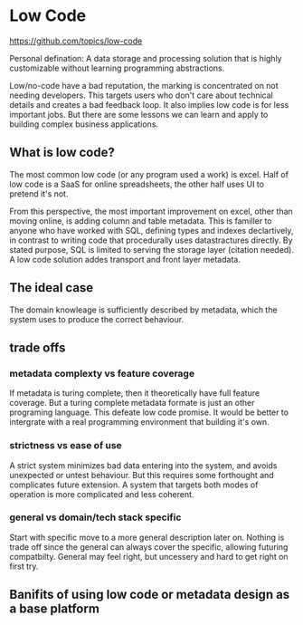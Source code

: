 # Low Code

<https://github.com/topics/low-code>

Personal defination: A data storage and processing solution that is highly customizable without learning programming abstractions.

Low/no-code have a bad reputation, the marking is concentrated on not needing developers. This targets users who don't care about technical details and creates a bad feedback loop. It also implies low code is for less important jobs. But there are some lessons we can learn and apply to building complex business applications.

## What is low code?
The most common low code (or any program used a work) is excel. Half of low code is a SaaS for online spreadsheets, the other half uses UI to pretend it's not.

From this perspective, the most important improvement on excel, other than moving online, is adding column and table metadata. This is familler to anyone who have worked with SQL, defining types and indexes declartively, in contrast to writing code that procedurally uses datastractures directly. By stated purpose, SQL is limited to serving the storage layer (citation needed). A low code solution addes transport and front layer metadata.

## The ideal case
The domain knowleage is sufficiently described by metadata, which the system uses to produce the correct behaviour. 

## trade offs

### metadata complexty vs feature coverage
If metadata is turing complete, then it theoretically have full feature coverage. But a turing complete metadata formate is just an other programing language. This defeate low code promise. It would be better to intergrate with a real programming environment that building it's own.

### strictness vs ease of use
A strict system minimizes bad data entering into the system, and avoids unexpected or untest behaviour. But this requires some forthought and complicates future extension. A system that targets both modes of operation is more complicated and less coherent.

### general vs domain/tech stack specific
Start with specific move to a more general description later on. Nothing is trade off since the general can always cover the specific, allowing futuring compatbilty. General may feel right, but uncessery and hard to get right on first try.

## Banifits of using low code or metadata design as a base platform

